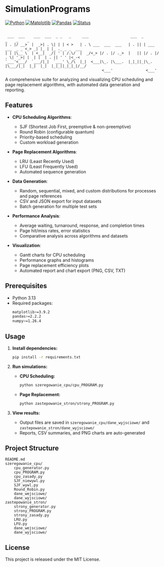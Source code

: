 # SimulationPrograms

[![Python](https://img.shields.io/badge/Python-3.13-blue.svg)](https://www.python.org/)
[![Matplotlib](https://img.shields.io/badge/Matplotlib-3.9.2-red.svg)](https://pypi.org/project/matplotlib/)
[![Pandas](https://img.shields.io/badge/Pandas-2.2.2-yellow.svg)](https://pypi.org/project/pandas/)
[![Status](https://img.shields.io/badge/Status-Beta-orange.svg)]()

```

 ___  ___    ___  ___  _ _   _     ___                   ___  _                 _    _    _              
| . |/ __>  |  _>| . \| | | < >   | . \ ___  ___  ___   | . || | ___  ___  _ _ <_> _| |_ | |_ ._ _ _  ___
| | |\__ \  | <__|  _/| ' | /.\/  |  _/<_> |/ . |/ ._>  |   || |/ . |/ . \| '_>| |  | |  | . || ' ' |<_-<
`___'<___/  `___/|_|  `___' \_/\  |_|  <___|\_. |\___.  |_|_||_|\_. |\___/|_|  |_|  |_|  |_|_||_|_|_|/__/
                                            <___'               <___'                                    

```

A comprehensive suite for analyzing and visualizing CPU scheduling and page replacement algorithms, with automated data generation and reporting.

## Features

- **CPU Scheduling Algorithms**:
  - SJF (Shortest Job First, preemptive & non-preemptive)
  - Round Robin (configurable quantum)
  - Priority-based scheduling
  - Custom workload generation

- **Page Replacement Algorithms**:
  - LRU (Least Recently Used)
  - LFU (Least Frequently Used)
  - Automated sequence generation

- **Data Generation**:
  - Random, sequential, mixed, and custom distributions for processes and page references
  - CSV and JSON export for input datasets
  - Batch generation for multiple test sets

- **Performance Analysis**:
  - Average waiting, turnaround, response, and completion times
  - Page hit/miss rates, error statistics
  - Comparative analysis across algorithms and datasets

- **Visualization**:
  - Gantt charts for CPU scheduling
  - Performance graphs and histograms
  - Page replacement efficiency plots
  - Automated report and chart export (PNG, CSV, TXT)

## Prerequisites

- Python 3.13
- Required packages:
  ```bash
  matplotlib>=3.9.2
  pandas>=2.2.2
  numpy>=1.26.4
  ```

## Usage

1. **Install dependencies:**
   ```bash
   pip install -r requirements.txt
   ```

3. **Run simulations:**
   - **CPU Scheduling:**
     ```bash
     python szeregowanie_cpu/cpu_PROGRAM.py
     ```
   - **Page Replacement:**
     ```bash
     python zastepowanie_stron/strony_PROGRAM.py
     ```

4. **View results:**
   - Output files are saved in `szeregowanie_cpu/dane_wyjsciowe/` and `zastepowanie_stron/dane_wyjsciowe/`
   - Reports, CSV summaries, and PNG charts are auto-generated


## Project Structure

```
README.md
szeregowanie_cpu/
    cpu_generator.py
    cpu_PROGRAM.py
    cpu_zasady.py
    SJF_niewywl.py
    SJF_wywl.py
    Round_Robin.py
    dane_wejsciowe/
    dane_wyjsciowe/
zastepowanie_stron/
    strony_generator.py
    strony_PROGRAM.py
    strony_zasady.py
    LRU.py
    LFU.py
    dane_wejsciowe/
    dane_wyjsciowe/
```

## License

This project is released under the MIT License.
